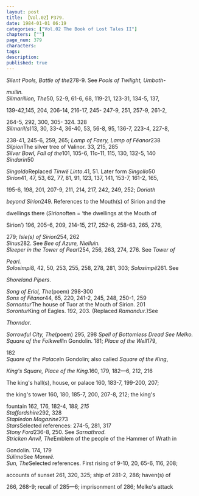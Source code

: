 ```yaml
---
layout: post
title: 【Vol.02】P379.
date: 1984-01-01 06:19
categories: ["Vol.02 The Book of Lost Tales II"]
chapters: [""]
page_num: 379
characters: 
tags: 
description: 
published: true
---
```


<p style="text-indent: 0;">
<I>Silent Pools, Battle of the</I>278-9. See <I>Pools of Twilight,  Umboth-</I>
</p>

<I>muilin.<BR>Silmarillion, The</I>50, 52-9, 61-6, 68, 119-21, 123-31, 134-5, 137,

139-42,145, 204, 206-14, 216-17, 245- 247-9, 251, 257-9, 261-2,

264-5, 292, 300, 305- 324. 328<BR><I>Silmaril(s</I>)13, 30, 33-4, 36-40, 53, 56-8, 95, 136-7, 223-4, 227-8,

238-41, 245-6, 259, 265; <I>Lamp of Faery, Lamp of Fëanor</I>238<BR><I>Silpion</I>The silver tree of Valinor. 33, 215, 285<BR><I>Silver Bowl, Fall of the</I>101, 105-6, 11o-11, 115, 130, 132-5, 140<BR><I>Sindarin</I>50

<I>Singoldo</I>Replaced <I>Tinwë Linto</I>.41, 51. Later form <I>Singollo</I>50<BR><I>Sirion</I>41, 47, 53, 62, 77, 81, 91, 123, 137, 141, 153-7, 161-2, 165,

195-6, 198, 201, 207-9, 211, 214, 217, 242, 249, 252; <I>Doriath</I>

<I>beyond Sirion</I>249. References to the Mouth(s) of Sirion and the

dwellings there (<I>Sirion</I>often = ‘the dwellings at the Mouth of

Sirion’) 196, 205-6, 209, 214-15, 217, 252-6, 258-63, 265, 276,

279; <I>Isle(s) of Sirion</I>254, 262<BR><I>Sinus</I>282. See <I>Bee of Azure, Nielluin.<BR>Sleeper in the Tower of Pearl</I>254, 256, 263, 274, 276. See <I>Tower of</I>

<I>Pearl.<BR>Solosimpi</I>8, 42, 50, 253, 255, 258, 278, 281, 303; <I>Solosimpë</I>261. See

<I>Shoreland Pipers</I>.

<I>Song of Eriol, The</I>(poem) 298-300<BR><I>Sons of Fëanor</I>44, 65, 220, 241-2, 245, 248, 250-1, 259<BR><I>Sornontur</I>The house of Tuor at the Mouth of Sirion. 201<BR><I>Sorontur</I>King   of   Eagles.   192, 203. (Replaced  <I>Ramandur</I>.)See

<I>Thorndor</I>.

<I>Sorrowful City, The</I>(poem) 295, 298 <I>Spell of Bottomless Dread See Melko. Square of the Folkwell</I>In Gondolin. 181; <I>Place of the Well</I>179,

182<BR><I>Square of the Palace</I>In Gondolin; also called <I>Square of the King</I>,

<I>King's Square, Place of the King</I>.160, 179, 182—6, 212, 216

The king's hall(s), house, or palace 160, 183-7, 199-200, 207;

the king's tower 160, 180, 185-7, 200, 207-8, 212; the king's

fountain 162, 176, 182-4, 18<I>9, 215<BR>Staffordshire</I>292, 328<BR><I>Stapledon Magazine</I>273<BR><I>Stars</I>Selected references: 274-5, 281, 317<BR><I>Stony Ford</I>236-8, 250. See <I>Sarnathrod.<BR>Stricken Anvil, The</I>Emblem of the people of the Hammer of Wrath in

Gondolin. 174, 179<BR><I>Súlimo</I>See <I>Manwë.<BR>Sun, The</I>Selected references. First rising of 9-10, 20, 65-6, 116, 208;

accounts of sunset 261, 320, 325; ship of 281-2, 286; haven(s) of

266, 268-9; recall of 285—6; imprisonment of 286; Melko's attack

